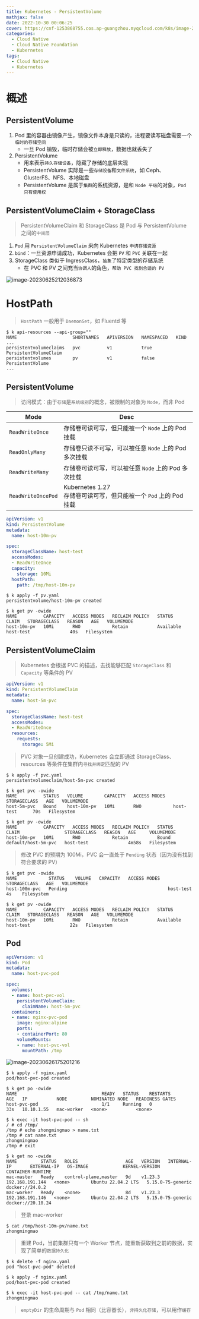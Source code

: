 ```yaml
---
title: Kubernetes - PersistentVolume
mathjax: false
date: 2022-10-30 00:06:25
cover: https://cnf-1253868755.cos.ap-guangzhou.myqcloud.com/k8s/image-20230625163632509.png
categories:
  - Cloud Native
  - Cloud Native Foundation
  - Kubernetes
tags:
  - Cloud Native
  - Kubernetes
---
```


# 概述

## PersistentVolume

1. Pod 里的容器由镜像产生，镜像文件本身是只读的，进程要读写磁盘需要一个`临时的存储空间`
   - 一旦 Pod 销毁，临时存储会被`立即释放`，数据也就丢失了
2. PersistentVolume
   - 用来表示`持久存储设备`，隐藏了存储的底层实现
   - PersistentVolume 实际是一些`存储设备`和`文件系统`，如 Ceph、GlusterFS、NFS、本地磁盘
   - PersistentVolume 是属于`集群`的系统资源，是和 `Node 平级`的对象，`Pod 只有使用权`

<!-- more -->

## PersistentVolumeClaim + StorageClass

> PersistentVolumeClaim 和 StorageClass 是 Pod 与 PersistentVolume 之间的`中间层`

1. `Pod` 用 `PersistentVolumeClaim` 来向 Kubernetes `申请存储资源`
2. `bind`：一旦资源申请成功，Kubernetes 会把 `PV` 和 `PVC` 关联在一起
3. StorageClass 类似于 IngressClass，`抽象`了特定类型的存储系统
   - 在 PVC 和 PV 之间充当`协调人`的角色，`帮助 PVC 找到合适的 PV`

![image-20230625212036873](https://cnf-1253868755.cos.ap-guangzhou.myqcloud.com/k8s/image-20230625212036873.png)

# HostPath

> `HostPath` 一般用于 `DaemonSet`，如 Fluentd 等

```
$ k api-resources --api-group=""
NAME                     SHORTNAMES   APIVERSION   NAMESPACED   KIND
...
persistentvolumeclaims   pvc          v1           true         PersistentVolumeClaim
persistentvolumes        pv           v1           false        PersistentVolume
...
```

## PersistentVolume

> 访问模式：由于`存储`是`系统级别`的概念，被限制的对象为 `Node`，而非 Pod

| Mode               | Desc                                                         |
| ------------------ | ------------------------------------------------------------ |
| `ReadWriteOnce`    | 存储卷可读可写，但只能被一个 `Node` 上的 Pod 挂载            |
| `ReadOnlyMany`     | 存储卷只读不可写，可以被任意 `Node` 上的 Pod 多次挂载        |
| `ReadWriteMany`    | 存储卷可读可写，可以被任意 `Node` 上的 Pod 多次挂载          |
| `ReadWriteOncePod` | Kubernetes 1.27<br />存储卷可读可写，但只能被一个 `Pod` 上的 Pod 挂载 |

```yaml pv.yaml
apiVersion: v1
kind: PersistentVolume
metadata:
  name: host-10m-pv

spec:
  storageClassName: host-test
  accessModes:
  - ReadWriteOnce
  capacity:
    storage: 10Mi
  hostPath:
    path: /tmp/host-10m-pv
```

```
$ k apply -f pv.yaml
persistentvolume/host-10m-pv created

$ k get pv -owide
NAME          CAPACITY   ACCESS MODES   RECLAIM POLICY   STATUS      CLAIM   STORAGECLASS   REASON   AGE   VOLUMEMODE
host-10m-pv   10Mi       RWO            Retain           Available           host-test               40s   Filesystem
```

## PersistentVolumeClaim

> Kubernetes 会根据 PVC 的描述，去找能够匹配 `StorageClass` 和 `Capacity` 等条件的 PV

```yaml pvc.yaml
apiVersion: v1
kind: PersistentVolumeClaim
metadata:
  name: host-5m-pvc

spec:
  storageClassName: host-test
  accessModes:
  - ReadWriteOnce
  resources:
    requests:
      storage: 5Mi
```

> PVC 对象一旦创建成功，Kubernetes 会立即通过 StorageClass、resources 等条件在集群内`寻找并绑定`匹配的 PV

```
$ k apply -f pvc.yaml
persistentvolumeclaim/host-5m-pvc created

$ k get pvc -owide
NAME          STATUS   VOLUME        CAPACITY   ACCESS MODES   STORAGECLASS   AGE   VOLUMEMODE
host-5m-pvc   Bound    host-10m-pv   10Mi       RWO            host-test      70s   Filesystem

$ k get pv -owide
NAME          CAPACITY   ACCESS MODES   RECLAIM POLICY   STATUS   CLAIM                 STORAGECLASS   REASON   AGE     VOLUMEMODE
host-10m-pv   10Mi       RWO            Retain           Bound    default/host-5m-pvc   host-test               4m58s   Filesystem
```

> 修改 PVC 的预期为 100Mi，PVC 会一直处于 `Pending` 状态（因为没有找到符合要求的 PV）

```
$ k get pvc -owide
NAME            STATUS    VOLUME   CAPACITY   ACCESS MODES   STORAGECLASS   AGE   VOLUMEMODE
host-100m-pvc   Pending                                      host-test      4s    Filesystem

$ k get pv -owide
NAME          CAPACITY   ACCESS MODES   RECLAIM POLICY   STATUS      CLAIM   STORAGECLASS   REASON   AGE   VOLUMEMODE
host-10m-pv   10Mi       RWO            Retain           Available           host-test               22s   Filesystem
```

## Pod

```yaml nginx.yaml
apiVersion: v1
kind: Pod
metadata:
  name: host-pvc-pod

spec:
  volumes:
  - name: host-pvc-vol
    persistentVolumeClaim:
      claimName: host-5m-pvc
  containers:
  - name: nginx-pvc-pod
    image: nginx:alpine
    ports:
    - containerPort: 80
    volumeMounts:
    - name: host-pvc-vol
      mountPath: /tmp
```

![image-20230626175201216](https://cnf-1253868755.cos.ap-guangzhou.myqcloud.com/k8s/image-20230626175201216.png)

```
$ k apply -f nginx.yaml
pod/host-pvc-pod created

$ k get po -owide
NAME                                READY   STATUS    RESTARTS      AGE   IP           NODE         NOMINATED NODE   READINESS GATES
host-pvc-pod                        1/1     Running   0             33s   10.10.1.55   mac-worker   <none>           <none>

$ k exec -it host-pvc-pod -- sh
/ # cd /tmp/
/tmp # echo zhongmingmao > name.txt
/tmp # cat name.txt
zhongmingmao
/tmp # exit

$ k get no -owide
NAME         STATUS   ROLES                  AGE   VERSION   INTERNAL-IP       EXTERNAL-IP   OS-IMAGE             KERNEL-VERSION      CONTAINER-RUNTIME
mac-master   Ready    control-plane,master   9d    v1.23.3   192.168.191.144   <none>        Ubuntu 22.04.2 LTS   5.15.0-75-generic   docker://24.0.2
mac-worker   Ready    <none>                 8d    v1.23.3   192.168.191.146   <none>        Ubuntu 22.04.2 LTS   5.15.0-75-generic   docker://20.10.24
```

> 登录 mac-worker

```
$ cat /tmp/host-10m-pv/name.txt
zhongmingmao
```

> 重建 Pod，当前集群只有一个 Worker 节点，能重新获取到之前的数据，实现了简单的`数据持久化`

```
$ k delete -f nginx.yaml
pod "host-pvc-pod" deleted

$ k apply -f nginx.yaml
pod/host-pvc-pod created

$ k exec -it host-pvc-pod -- cat /tmp/name.txt
zhongmingmao
```

> `emptyDir` 的生命周期与 `Pod` 相同（比容器长），`非持久化存储`，可以用作`缓存`

